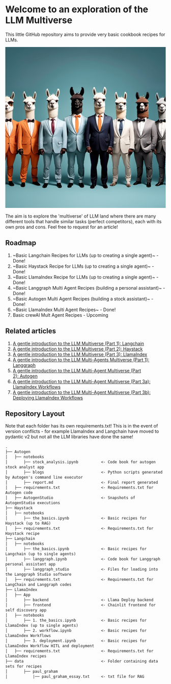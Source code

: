 # Welcome to an exploration of the LLM Multiverse
This little GitHub repository aims to provide very basic cookbook recipes for LLMs. 

<p align="center">
    <img src="./images/llama_crew.jpg">
</p>

The aim is to explore the 'multiverse' of LLM land where there are many different tools that handle similar tasks (perfect competitors), each with its own pros and cons. Feel free to request for an article!

## Roadmap
1. ~Basic Langchain Recipes for LLMs (up to creating a single agent)~ - Done!
2. ~Basic Haystack Recipe for LLMs (up to creating a single agent)~ - Done!
3. ~Basic LlamaIndex Recipe for LLMs (up to creating a single agent)~ - Done!
4. ~Basic Langgraph Multi Agent Recipes (building a personal assistant)~ - Done!
5. ~Basic Autogen Multi Agent Recipes (building a stock assistant)~ - Done!
6. ~Basic LlamaIndex Multi Agent Recipes~ - Done!
7. Basic crewAI Mult Agent Recipes - Upcoming

## Related articles
1. [A gentle introduction to the LLM Multiverse (Part 1): Langchain](https://medium.com/@tituslhy/a-gentle-introduction-to-the-llm-multiverse-part-1-langchain-023a899d294e)
2. [A gentle introduction to the LLM Multiverse (Part 2): Haystack](https://medium.com/mitb-for-all/a-gentle-introduction-to-the-llm-multiverse-part-2-haystack-c6af2548df04)
3. [A gentle introduction to the LLM Multiverse (Part 3): LlamaIndex](https://medium.com/mitb-for-all/a-gentle-introduction-to-the-llm-multiverse-part-3-llamaindex-798344050c49)
4. [A gentle introduction to the LLM Multi-Agents Multiverse (Part 1): Langgraph](https://medium.com/@tituslhy/a-gentle-introduction-to-the-llm-multi-agents-multiverse-part-1-langgraph-2ac56f1b5b3c)
5. [A gentle introduction to the LLM Multi-Agent Multiverse (Part 2): Autogen](https://medium.com/mitb-for-all/a-gentle-introduction-to-the-llm-multi-agent-multiverse-part-2-autogen-5401a0075d75)
6. [A gentle introduction to the LLM Multi-Agent Multiverse (Part 3a): LlamaIndex Workflows](https://medium.com/mitb-for-all/a-gentle-introduction-to-the-llm-multi-agent-multiverse-part-3a-llamaindex-workflows-c0f614c15b88)
7. [A gentle introduction to the LLM Multi-Agent Multiverse (Part 3b): Deploying LlamaIndex Workflows](https://medium.com/@tituslhy/a-gentle-introduction-to-the-llm-multi-agent-multiverse-part-3b-deploying-llamaindex-workflows-df18381d36b9)


## Repository Layout
Note that each folder has its own requirements.txt! This is in the event of version conflicts - for example LlamaIndex and Langchain have moved to pydantic v2 but not all the LLM libraries have done the same!
```
.
├── Autogen
│   ├── notebooks
│       ├── stock_analysis.ipynb          <- Code book for autogen stock analyst app
│       ├── blogs                         <- Python scripts generated by Autogen's command line executor
│       ├── report.md                     <- Final report generated
│   ├── requirements.txt                  <- Requirements.txt for Autogen code
│   ├── AutogenStudio                     <- Snapshots of AutogenStudio executions
├── Haystack                                
│   ├── notebooks
│       ├── the_basics.ipynb              <- Basic recipes for Haystack (up to RAG)
│   ├── requirements.txt                  <- Requirements.txt for Haystack recipe
├── Langchain
│   ├── notebooks
│       ├── the_basics.ipynb              <- Basic recipes for Langchain (up to single agents)
│       ├── langgraph.ipynb               <- Code book for Langgraph personal assistant app
│       ├── langgraph_studio              <- Files for loading into the Langgraph Studio software
│   ├── requirements.txt                  <- Requirements.txt for LangChain and Langgraph codes
├── LlamaIndex
│   ├── App      
│       ├── backend                       <- Llama Deploy backend
│       ├── frontend                      <- Chainlit frontend for self discovery app
│   ├── notebooks
│       ├── 1. the_basics.ipynb           <- Basic recipes for LlamaIndex (up to single agents)
│       ├── 2. workflow.ipynb             <- Basic recipes for LlamaIndex Workflows
│       ├── 3. deployment.ipynb           <- Basic recipes for LlamaIndex Workflow HITL and deployment
│   ├── requirements.txt                  <- Requirements.txt for LlamaIndex recipes
├── data                                  <- Folder containing data sets for recipes
│       ├── paul_graham                   
│           |── paul_graham_essay.txt     <- txt file for RAG
```